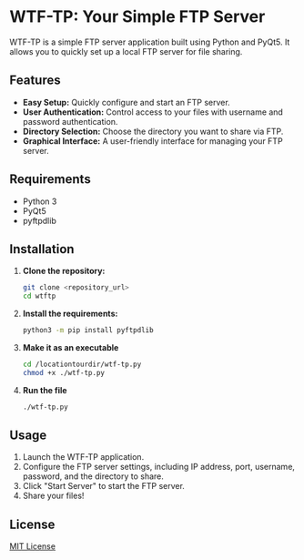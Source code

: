 # WTF-TP: Your Simple FTP Server

WTF-TP is a simple FTP server application built using Python and PyQt5. It allows you to quickly set up a local FTP server for file sharing.

## Features

* **Easy Setup:** Quickly configure and start an FTP server.
* **User Authentication:** Control access to your files with username and password authentication.
* **Directory Selection:** Choose the directory you want to share via FTP.
* **Graphical Interface:** A user-friendly interface for managing your FTP server.

## Requirements

* Python 3
* PyQt5
* pyftpdlib

## Installation

1.  **Clone the repository:**
    ```bash
    git clone <repository_url>
    cd wtftp
    ```
2.  **Install the requirements:**
    ```bash
    python3 -m pip install pyftpdlib
    ```
3.  **Make it as an executable**
    ```bash
    cd /locationtourdir/wtf-tp.py
    chmod +x ./wtf-tp.py
    ```
4.  **Run the file**
    ```bash
    ./wtf-tp.py
    ```

## Usage

1.  Launch the WTF-TP application.
2.  Configure the FTP server settings, including IP address, port, username, password, and the directory to share.
3.  Click "Start Server" to start the FTP server.
4.  Share your files!

## License

[MIT License](LICENSE)
